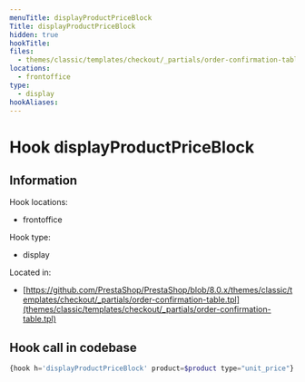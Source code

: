 ```yaml
---
menuTitle: displayProductPriceBlock
Title: displayProductPriceBlock
hidden: true
hookTitle: 
files:
  - themes/classic/templates/checkout/_partials/order-confirmation-table.tpl
locations:
  - frontoffice
type:
  - display
hookAliases:
---
```


# Hook displayProductPriceBlock

## Information

Hook locations: 
  - frontoffice

Hook type: 
  - display

Located in: 
  - [https://github.com/PrestaShop/PrestaShop/blob/8.0.x/themes/classic/templates/checkout/_partials/order-confirmation-table.tpl](themes/classic/templates/checkout/_partials/order-confirmation-table.tpl)

## Hook call in codebase

```php
{hook h='displayProductPriceBlock' product=$product type="unit_price"}
```